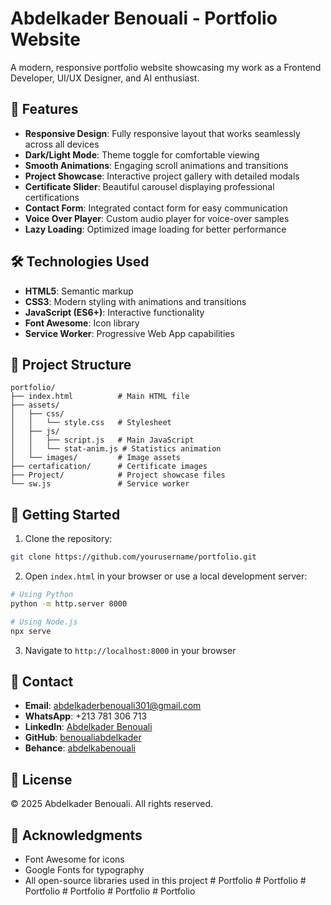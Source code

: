 # Abdelkader Benouali - Portfolio Website

A modern, responsive portfolio website showcasing my work as a Frontend Developer, UI/UX Designer, and AI enthusiast.

## 🌟 Features

- **Responsive Design**: Fully responsive layout that works seamlessly across all devices
- **Dark/Light Mode**: Theme toggle for comfortable viewing
- **Smooth Animations**: Engaging scroll animations and transitions
- **Project Showcase**: Interactive project gallery with detailed modals
- **Certificate Slider**: Beautiful carousel displaying professional certifications
- **Contact Form**: Integrated contact form for easy communication
- **Voice Over Player**: Custom audio player for voice-over samples
- **Lazy Loading**: Optimized image loading for better performance

## 🛠️ Technologies Used

- **HTML5**: Semantic markup
- **CSS3**: Modern styling with animations and transitions
- **JavaScript (ES6+)**: Interactive functionality
- **Font Awesome**: Icon library
- **Service Worker**: Progressive Web App capabilities

## 📁 Project Structure

```
portfolio/
├── index.html          # Main HTML file
├── assets/
│   ├── css/
│   │   └── style.css   # Stylesheet
│   ├── js/
│   │   ├── script.js   # Main JavaScript
│   │   └── stat-anim.js # Statistics animation
│   └── images/         # Image assets
├── certafication/      # Certificate images
├── Project/            # Project showcase files
└── sw.js               # Service worker
```

## 🚀 Getting Started

1. Clone the repository:
```bash
git clone https://github.com/yourusername/portfolio.git
```

2. Open `index.html` in your browser or use a local development server:
```bash
# Using Python
python -m http.server 8000

# Using Node.js
npx serve
```

3. Navigate to `http://localhost:8000` in your browser

## 📧 Contact

- **Email**: abdelkaderbenouali301@gmail.com
- **WhatsApp**: +213 781 306 713
- **LinkedIn**: [Abdelkader Benouali](https://www.linkedin.com/in/benouali-abdelkader-yahia-zakaria-4a917a247/)
- **GitHub**: [benoualiabdelkader](https://github.com/benoualiabdelkader)
- **Behance**: [abdelkabenouali](https://www.behance.net/abdelkabenouali)

## 📄 License

© 2025 Abdelkader Benouali. All rights reserved.

## 🙏 Acknowledgments

- Font Awesome for icons
- Google Fonts for typography
- All open-source libraries used in this project
#   P o r t f o l i o  
 #   P o r t f o l i o  
 #   P o r t f o l i o  
 #   P o r t f o l i o  
 #   P o r t f o l i o  
 #   P o r t f o l i o  
 
